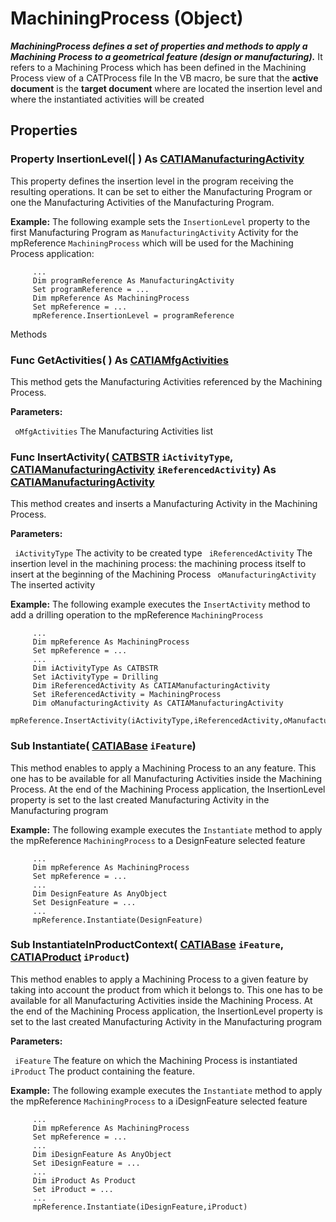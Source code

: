 # MachiningProcess (Object)

**_MachiningProcess defines a set of properties and methods to apply a Machining Process to a geometrical feature (design or manufacturing)._**
It refers to a Machining Process which has been defined in the Machining Process view of a CATProcess file In the VB macro, be sure that the **active document** is the **target document** where are located the insertion level and where the instantiated activities will be created

## Properties

### Property **InsertionLevel**(| ) As [CATIAManufacturingActivity](../ManufacturingInterfaces/interface_ManufacturingActivity_95999.md)

   This property defines the insertion level in the program receiving the resulting operations. It can be set to either the Manufacturing Program or one the Manufacturing Activities of the Manufacturing Program.

**Example:**     The following example sets the `InsertionLevel` property to the first Manufacturing Program as `ManufacturingActivity` Activity for the mpReference `MachiningProcess` which will be used for the Machining Process application:

```VBScript
     ...
     Dim programReference As ManufacturingActivity
     Set programReference = ...
     Dim mpReference As MachiningProcess
     Set mpReference = ...
     mpReference.InsertionLevel = programReference

```

Methods

### Func **GetActivities**( ) As [CATIAMfgActivities](../ManufacturingInterfaces/interface_MfgActivities_36625.md)

   This method gets the Manufacturing Activities referenced by the Machining Process.

**Parameters:**

` oMfgActivities`      The Manufacturing Activities list

### Func **InsertActivity**( [CATBSTR](../System/typedef_CATBSTR_8129.md)  `iActivityType`,  [CATIAManufacturingActivity](../ManufacturingInterfaces/interface_ManufacturingActivity_95999.md)  `iReferencedActivity`) As [CATIAManufacturingActivity](../ManufacturingInterfaces/interface_ManufacturingActivity_95999.md)

   This method creates and inserts a Manufacturing Activity in the Machining Process.

**Parameters:**

` iActivityType`      The activity to be created type
` iReferencedActivity`      The insertion level in the machining process: the machining process itself to insert at the beginning of the Machining Process
` oManufacturingActivity`      The inserted activity

**Example:**     The following example executes the `InsertActivity` method to add a drilling operation to the mpReference `MachiningProcess`

```VBScript
     ...
     Dim mpReference As MachiningProcess
     Set mpReference = ...
     ...
     Dim iActivityType As CATBSTR
     Set iActivityType = Drilling
     Dim iReferencedActivity As CATIAManufacturingActivity
     Set iReferencedActivity = MachiningProcess
     Dim oManufacturingActivity As CATIAManufacturingActivity
     mpReference.InsertActivity(iActivityType,iReferencedActivity,oManufacturingActivity)

```

### Sub **Instantiate**( [CATIABase](../System/interface_AnyObject_17321.md)  `iFeature`)

   This method enables to apply a Machining Process to an any feature. This one has to be available for all Manufacturing Activities inside the Machining Process. At the end of the Machining Process application, the InsertionLevel property is set to the last created Manufacturing Activity in the Manufacturing program

**Example:**     The following example executes the `Instantiate` method to apply the mpReference `MachiningProcess` to a DesignFeature selected feature

```VBScript
     ...
     Dim mpReference As MachiningProcess
     Set mpReference = ...
     ...
     Dim DesignFeature As AnyObject
     Set DesignFeature = ...
     ...
     mpReference.Instantiate(DesignFeature)

```

### Sub **InstantiateInProductContext**( [CATIABase](../System/interface_AnyObject_17321.md)  `iFeature`,  [CATIAProduct](../ProductStructureInterfaces/interface_Product_11223.md)  `iProduct`)

   This method enables to apply a Machining Process to a given feature by taking into account the product from which it belongs to. This one has to be available for all Manufacturing Activities inside the Machining Process. At the end of the Machining Process application, the InsertionLevel property is set to the last created Manufacturing Activity in the Manufacturing program

**Parameters:**

` iFeature`      The feature on which the Machining Process is instantiated
` iProduct`      The product containing the feature.

**Example:**     The following example executes the `Instantiate` method to apply the mpReference `MachiningProcess` to a iDesignFeature selected feature

```VBScript
     ...
     Dim mpReference As MachiningProcess
     Set mpReference = ...
     ...
     Dim iDesignFeature As AnyObject
     Set iDesignFeature = ...
     ...
     Dim iProduct As Product
     Set iProduct = ...
     ...
     mpReference.Instantiate(iDesignFeature,iProduct)

```